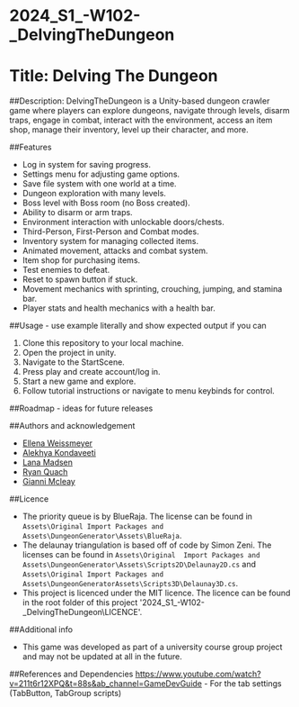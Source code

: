 # 2024_S1_-W102-_DelvingTheDungeon

# Title: Delving The Dungeon

##Description:
DelvingTheDungeon is a Unity-based dungeon crawler game where players can explore dungeons, 
navigate through levels, disarm traps, engage in combat, interact with the environment, 
access an item shop, manage their inventory, level up their character, and more. 

##Features
 - Log in system for saving progress.
 - Settings menu for adjusting game options.
 - Save file system with one world at a time.
 - Dungeon exploration with many levels.
 - Boss level with Boss room (no Boss created).
 - Ability to disarm or arm traps.
 - Environment interaction with unlockable doors/chests.
 - Third-Person, First-Person and Combat modes.
 - Inventory system for managing collected items.
 - Animated movement, attacks and combat system.
 - Item shop for purchasing items.
 - Test enemies to defeat.
 - Reset to spawn button if stuck.
 - Movement mechanics with sprinting, crouching, jumping, and stamina bar.
 - Player stats and health mechanics with a health bar.

##Usage - use example literally and show expected output if you can
 1. Clone this repository to your local machine.
 2. Open the project in unity.
 3. Navigate to the StartScene.
 4. Press play and create account/log in.
 5. Start a new game and explore.
 6. Follow tutorial instructions or navigate to menu keybinds for control.

##Roadmap - ideas for future releases


##Authors and acknowledgement
 - [Ellena Weissmeyer](https://github.com/GalaxiEchoes)
 - [Alekhya Kondaveeti](https://github.com/G5-03)
 - [Lana Madsen](https://github.com/lanamads)
 - [Ryan Quach](https://github.com/RyanQuach2)
 - [Gianni Mcleay](https://github.com/Gianni658)

##Licence
 - The priority queue is by BlueRaja. The license can be found in `Assets\Original Import Packages and 
   Assets\DungeonGenerator\Assets\BlueRaja`.
 - The delaunay triangulation is based off of code by Simon Zeni. The licenses can be found in `Assets\Original 
   Import Packages and Assets\DungeonGenerator\Assets\Scripts2D\Delaunay2D.cs` and `Assets\Original Import Packages
   and Assets\DungeonGeneratorAssets\Scripts3D\Delaunay3D.cs`.
 - This project is licenced under the MIT licence. The licence can be found in the root folder of this project 
   '2024_S1_-W102-_DelvingTheDungeon\LICENCE'.

##Additional info
 - This game was developed as part of a university course group project and may not be
   updated at all in the future.

##References and Dependencies
https://www.youtube.com/watch?v=211t6r12XPQ&t=88s&ab_channel=GameDevGuide - For the tab settings (TabButton, TabGroup scripts)
